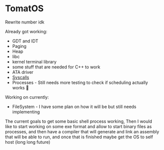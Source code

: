 # TomatOS

Rewrite number idk

Already got working:
* GDT and IDT
* Paging
* Heap
* libc
* kernel terminal library
* some stuff that are needed for C++ to work
* ATA driver
* [Syscalls](syscalls.md)
* Processes - Still needs more testing to check if scheduling actually works :shrug:

Working on currently:
* FileSystem - I have some plan on how it will be but still needs implementing

The current goals to get some basic shell process working, Then I would like to start working on some exe format and allow to start binary files as processes, and then have a compiler that will generate and link an assembly that will be able to run, and once that is finished maybe get the OS to self host (long long future)
